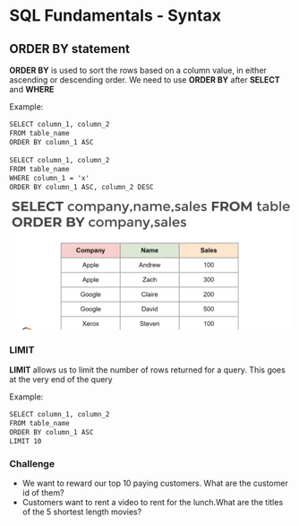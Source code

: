 # SQL Fundamentals - Syntax

## ORDER BY statement
**ORDER BY** is used to sort the rows based on a column value, in either ascending or descending order. We need to use **ORDER BY** after **SELECT** and **WHERE**

Example: 

```
SELECT column_1, column_2
FROM table_name
ORDER BY column_1 ASC

SELECT column_1, column_2
FROM table_name
WHERE column_1 = 'x'
ORDER BY column_1 ASC, column_2 DESC
```

![](ORDER_BY_example.png)

### LIMIT
**LIMIT** allows us to limit the number of rows returned for a query. This goes at the very end of the query

Example: 

```
SELECT column_1, column_2
FROM table_name
ORDER BY column_1 ASC
LIMIT 10
```

### Challenge
- We want to reward our top 10 paying customers. What are the customer id of them?
- Customers want to rent a video to rent for the lunch.What are the titles of the 5 shortest length movies?